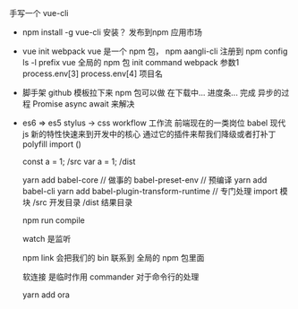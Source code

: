 手写一个 vue-cli
- npm install -g vue-cli 安装？ 发布到npm 应用市场
- vue init webpack
  vue 是一个 npm 包， npm
  aangli-cli 注册到 npm config ls -l prefix
  vue 全局的 npm 包 init command
  webpack 参数1 process.env[3] process.env[4] 项目名

- 脚手架
  github 模板拉下来 npm 包可以做 
  在下载中...
  进度条...
  完成   异步的过程 Promise async await 来解决

- es6 => es5
  stylus -> css
  workflow 工作流 前端现在的一类岗位
  babel 现代 js 新的特性快速来到开发中的核心
  通过它的插件来帮我们降级或者打补丁
  polyfill  import ()

  const a = 1;  /src
  var a = 1;  /dist
  
  yarn add babel-core // 做事的 babel-preset-env // 预编译
  yarn add babel-cli
  yarn add babel-plugin-transform-runtime // 专门处理 import 模块
    /src 开发目录
    /dist 结果目录

    npm run compile

    watch 是监听

    npm link 会把我们的 bin 联系到 全局的 npm 包里面

    软连接
    是临时作用
    commander 对于命令行的处理

    yarn add ora